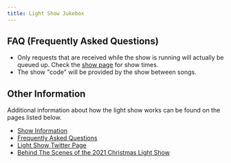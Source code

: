 ```yaml
---
title: Light Show Jukebox
---
```


## FAQ (Frequently Asked Questions)

* Only requests that are received while the show is running will actually be queued up. Check the [show page](/projects/light-show) for show times.
* The show "code" will be provided by the show between songs.

## Other Information

Additional information about how the light show works can be found on the pages listed below.

* [Show Information](/projects/light-show)
* [Frequently Asked Questions](/projects/light-show-faq)
* <a href="https://twitter.com/hplightshow" target="_blank">Light Show Twitter Page</a>
* <a href="https://youtu.be/sbbEQJ80q0I" target="_blank">Behind The Scenes of the 2021 Christmas Light Show</a>
